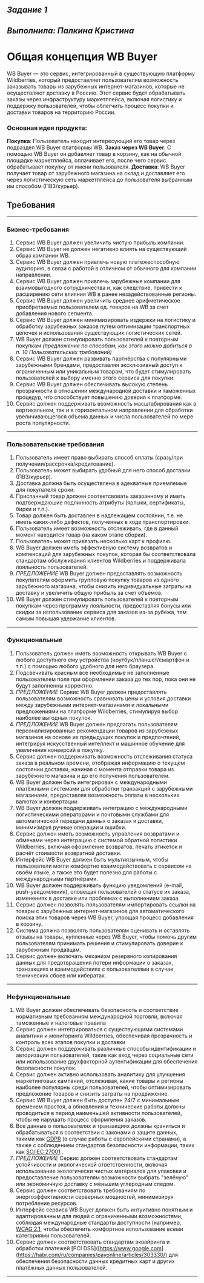 ## _Задание 1_
## _Выполнила: Палкина Кристина_


# **Общая концепция WB Buyer**
WB Buyer — это сервис, интегрированный в существующую платформу Wildberries, который предоставляет пользователям возможность заказывать товары из зарубежных интернет-магазинов, которые не осуществляют доставку в Россию. Этот сервис будет обрабатывать заказы через инфраструктуру маркетплейса, включая логистику и поддержку пользователей, чтобы облегчить процесс покупки и доставки товаров на территорию России.

### Основная идея продукта:
**Покупка**: Пользователь находит интересующий его товар через подраздел WB Buyer платформы WB.
**Заказ через WB Buyer**: С помощью WB Buyer он добавляет товар в корзину, как на обычной площадке маркетплейса, оплачивает его, после чего сервис обрабатывает покупку от имени пользователя.
**Доставка**: WB Buyer получает товар от зарубежного магазина на склад и доставляет его через логистическую сеть маркетплейса до пользователя выбранным им способом (ПВЗ/курьер).


## __Требования__
---
### __Бизнес-требования__
1. Сервис WB Buyer должен увеличить чистую прибыль компании.
2. Сервис WB Buyer не должен негативно влиять на существующий образ компании WB.
3. Сервис WB Buyer должен привлечь новую платежеспособную аудиторию, в связи с работой в отличном от обычного для компании направлении.
4. Сервис WB Buyer должен привлечь зарубежные компании для взаимовыгодного сотрудничества и, как следствие, привести к расширению сети влияния WB в ранее незадействованные регионы.
5. Сервис WB Buyer должен увеличить среднее арифметическое приобретаемых пользователем ед. товаров на WB за счет добавления нового сегмента.
6. Сервис WB Buyer должен минимизировать издержки на логистику и обработку зарубежных заказов путем оптимизации транспортных цепочек и использования существующих логистических сетей.
7. WB Buyer должен стимулировать пользователей к повторным покупкам *(предложение по способам, как этого можно добиться в п. 10 Пользовательских требований)*
8. Сервис WB Buyer должен развивать партнёрства с популярными зарубежными брендами, предоставляя эксклюзивный доступ к ограниченным или уникальным товарам, что будет стимулировать пользователей к выбору именно этого сервиса для покупки.
9. Сервис WB Buyer должен обеспечивать высокую степень прозрачности в отношении международной доставки и таможенных процедур, что способствует повышению доверия к платформе.
10. Сервис должен поддерживать возможность масштабирования как в вертикальном, так и в горизонтальном направлении для обработки увеличивающегося объема данных и числа пользователей по мере роста популярности.
---
### __Пользовательские требования__
1. Пользователь имеет право выбирать способ оплаты (сразу/при получении/рассрочка/кредитование).
2. Пользователь может выбирать удобный для него способ доставки (ПВЗ/курьер).
3. Доставка должна быть осуществлена в адекватные приемлемые для покупателя сроки.
4. Присланный товар должен соответсвовать заказанному и иметь подтверждаюшие подлинность атрибуты (ярлыки, сертификаты, бирки и т.п.).
5. Товар должен быть доставлен в надлежащем состоянии, т.е. не иметь каких-либо дефектов, полученных в ходе транспортировки.
6. Пользователь имеет возможность отслеживать, где в данный момент находится товар (на каком этапе сборки).
7. Пользователь может привязать несколько карт к профилю.
8. WB Buyer должен иметь эффективную систему возвратов и компенсаций для зарубежных покупок, которая бы соответствовала стандартам обслуживания клиентов Wildberries и поддерживала лояльность пользователей.
9. *ПРЕДЛОЖЕНИЕ* WB Buyer должен предоставлять возможность покупателям оформить групповую покупку товаров из одного зарубежного магазина, чтобы снизить индивидуальные затраты на доставку и увеличить общую прибыль за счет объемов.
10. WB Buyer должен стимулировать пользователей к повторным покупкам через программу лояльности, предоставляя бонусы или скидки за использование сервиса для заказов из-за рубежа, тем самым повышая удержание клиентов.
---
### __Функциональные__
1. Пользователь должен иметь возможность открывать WB Buyer с любого доступного ему устройства (ноутбук/планшет/смартфон и т.п.) с помощью любого удобного для него браузера.
2. Подсвечивать красным все необходимые не заполненные пользователем поля при оформлении заказа до тех пор, пока они не будут заполненны корректно.
3. *ПРЕДЛОЖЕНИЕ* Сервис WB Buyer должен предоставлять пользователям возможность сравнивать цены и условия доставки между зарубежными интернет-магазинами и локальными предложениями на платформе Wildberries, стимулируя выбор наиболее выгодных покупок. 
4. *ПРЕДЛОЖЕНИЕ* WB Buyer должен предлагать пользователям персонализированные рекомендации товаров из зарубежных магазинов на основе их предыдущих покупок и предпочтений, интегрируя искусственный интеллект и машинное обучение для увеличения конверсий в покупку.
5. Сервис должен поддерживать возможность отслеживания статуса заказа в реальном времени, отображая информацию о текущем состоянии доставки, начиная с момента отправки товара из зарубежного магазина и до его получения пользователем.
6. WB Buyer должен быть интегрирован с международными платёжными системами для обработки транзакций с зарубежными магазинами, предоставляя возможность оплаты в нескольких валютах и конвертации.
7. WB Buyer должен поддерживать интеграцию с международными логистическими операторами и почтовыми службами для автоматической передачи данных о заказах и доставки, минимизируя ручные операции и ошибки.
8. Сервис должен иметь возможность управления возвратами и обменами через интеграцию с системой обратной логистики Wildberries, включая оформление возвратов, печать этикеток и расчёт стоимости возвратной доставки.
9. Интерфейс WB Buyer должен быть мультиязычным, чтобы пользователи могли комфортно взаимодействовать с сервисом на своём языке, а также это будет полезно для работы с международными партнёрами.
10. WB Buyer должен поддерживать функцию уведомлений (e-mail, push-уведомления), оповещая пользователей о статусе их заказа, изменениях в доставке или проблемах с выполнением заказа.
11. Сервис должен позволять пользователям импортировать ссылки на товары с зарубежных интернет-магазинов для автоматического поиска этих товаров через WB Buyer, упрощая процесс добавления в корзину.
12. Система должна позволять пользователям оценивать и оставлять отзывы на товары, купленные через WB Buyer, чтобы помочь другим пользователям принимать решения и стимулировать доверие к зарубежным продавцам.
13. Сервис должен включать механизм резервного копирования данных для предотвращения потери информации о заказах, транзакциях и взаимодействиях с пользователями в случае технических сбоев или кибератак.
---
### __Нефункциональные__
1. WB Buyer должен обеспечивать безопасность и соответствие нормативным требованиям международной торговли, включая таможенные и налоговые правила
2. Сервис должен интегрироваться с существующими системами аналитики и мониторинга Wildberries, обеспечивая прозрачность и контроль всех этапов покупки и доставки
3. Сервис должен поддерживать различные способы идентификации и авторизации пользователей, такие как вход через социальные сети или использование двухфакторной аутентификации для обеспечения безопасности покупок.
4. Сервис должен активно использовать аналитику для улучшения маркетинговых кампаний, отслеживая, какие товары и регионы наиболее популярны среди пользователей, чтобы оптимизировать предложение товаров и снизить затраты на продвижение.
5. Сервис WB Buyer должен быть доступен 24/7 с минимальным временем простоя, а обновления и технические работы должны проводиться в период наименьшей активности пользователей, чтобы не нарушать процесс оформления заказов.
6. Все данные о пользователях и транзакциях должны храниться и обрабатываться в соответствии с законами о защите данных, такими как [GDPR](https://ogdpr.eu/ru) (в случае работы с европейскими странами), а также с соблюдением стандартов безопасности информации, таких как  [SO/IEC 27001](https://learn.microsoft.com/ru-ru/compliance/regulatory/offering-iso-27001)
.
7. *ПРЕДЛОЖЕНИЕ* Сервис должен соответствовать стандартам устойчивости и экологической ответственности, включая использование экологически чистых материалов для упаковки и предоставление пользователям возможности выбрать "зелёную" или экономичную доставку с меньшим углеродным следом.
8. Сервис должен соответствовать требованиям по энергоэффективности серверных мощностей, минимизируя потребление ресурсов.
9. Интерфейс сервиса WB Buyer должен быть интуитивно понятным и адаптированным для людей с ограниченными возможностями, соблюдая международные стандарты доступности (например, [WCAG 2.1](https://www.google.com](https://www.w3.org/TR/WCAG21/)
), чтобы обеспечить комфортное использование всеми категориями пользователей.
10. Сервис должен соответствовать стандартам эквайринга и обработки платежей [PCI DSS]([https://www.google.com](https://habr.com/ru/companies/payonline/articles/303330/)
 для обеспечения безопасности данных кредитных карт и других платёжных данных пользователей.
---
